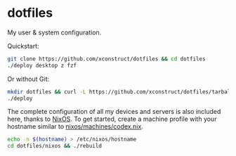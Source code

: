 # dotfiles

My user & system configuration.

Quickstart:
```bash
git clone https://github.com/xconstruct/dotfiles && cd dotfiles
./deploy desktop z fzf
```

Or without Git:
```bash
mkdir dotfiles && curl -L https://github.com/xconstruct/dotfiles/tarball/master | tar -xzv --strip-components 1 -C dotfiles && cd dotfiles
./deploy
```

The complete configuration of all my devices and servers is also included here, thanks to [NixOS](https://nixos.org).
To get started, create a machine profile with your hostname similar to [nixos/machines/codex.nix](nixos/machines/codex.nix).

```bash
echo -n $(hostname) > /etc/nixos/hostname
cd dotfiles/nixos && ./rebuild
